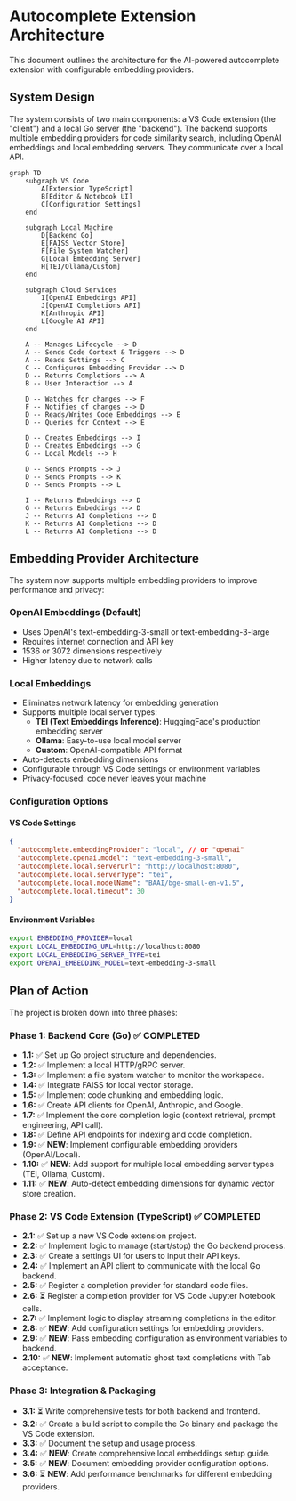 # Autocomplete Extension Architecture

This document outlines the architecture for the AI-powered autocomplete extension with configurable embedding providers.

## System Design

The system consists of two main components: a VS Code extension (the "client") and a local Go server (the "backend"). The backend supports multiple embedding providers for code similarity search, including OpenAI embeddings and local embedding servers. They communicate over a local API.

```mermaid
graph TD
    subgraph VS Code
        A[Extension TypeScript]
        B[Editor & Notebook UI]
        C[Configuration Settings]
    end

    subgraph Local Machine
        D[Backend Go]
        E[FAISS Vector Store]
        F[File System Watcher]
        G[Local Embedding Server]
        H[TEI/Ollama/Custom]
    end

    subgraph Cloud Services
        I[OpenAI Embeddings API]
        J[OpenAI Completions API]
        K[Anthropic API]
        L[Google AI API]
    end

    A -- Manages Lifecycle --> D
    A -- Sends Code Context & Triggers --> D
    A -- Reads Settings --> C
    C -- Configures Embedding Provider --> D
    D -- Returns Completions --> A
    B -- User Interaction --> A

    D -- Watches for changes --> F
    F -- Notifies of changes --> D
    D -- Reads/Writes Code Embeddings --> E
    D -- Queries for Context --> E

    D -- Creates Embeddings --> I
    D -- Creates Embeddings --> G
    G -- Local Models --> H

    D -- Sends Prompts --> J
    D -- Sends Prompts --> K
    D -- Sends Prompts --> L

    I -- Returns Embeddings --> D
    G -- Returns Embeddings --> D
    J -- Returns AI Completions --> D
    K -- Returns AI Completions --> D
    L -- Returns AI Completions --> D
```

## Embedding Provider Architecture

The system now supports multiple embedding providers to improve performance and privacy:

### OpenAI Embeddings (Default)
- Uses OpenAI's text-embedding-3-small or text-embedding-3-large
- Requires internet connection and API key
- 1536 or 3072 dimensions respectively
- Higher latency due to network calls

### Local Embeddings
- Eliminates network latency for embedding generation
- Supports multiple local server types:
  - **TEI (Text Embeddings Inference)**: HuggingFace's production embedding server
  - **Ollama**: Easy-to-use local model server
  - **Custom**: OpenAI-compatible API format
- Auto-detects embedding dimensions
- Configurable through VS Code settings or environment variables
- Privacy-focused: code never leaves your machine

### Configuration Options

#### VS Code Settings
```json
{
  "autocomplete.embeddingProvider": "local", // or "openai"
  "autocomplete.openai.model": "text-embedding-3-small",
  "autocomplete.local.serverUrl": "http://localhost:8080",
  "autocomplete.local.serverType": "tei",
  "autocomplete.local.modelName": "BAAI/bge-small-en-v1.5",
  "autocomplete.local.timeout": 30
}
```

#### Environment Variables
```bash
export EMBEDDING_PROVIDER=local
export LOCAL_EMBEDDING_URL=http://localhost:8080
export LOCAL_EMBEDDING_SERVER_TYPE=tei
export OPENAI_EMBEDDING_MODEL=text-embedding-3-small
```

## Plan of Action

The project is broken down into three phases:

### Phase 1: Backend Core (Go) ✅ COMPLETED
- **1.1:** ✅ Set up Go project structure and dependencies.
- **1.2:** ✅ Implement a local HTTP/gRPC server.
- **1.3:** ✅ Implement a file system watcher to monitor the workspace.
- **1.4:** ✅ Integrate FAISS for local vector storage.
- **1.5:** ✅ Implement code chunking and embedding logic.
- **1.6:** ✅ Create API clients for OpenAI, Anthropic, and Google.
- **1.7:** ✅ Implement the core completion logic (context retrieval, prompt engineering, API call).
- **1.8:** ✅ Define API endpoints for indexing and code completion.
- **1.9:** ✅ **NEW**: Implement configurable embedding providers (OpenAI/Local).
- **1.10:** ✅ **NEW**: Add support for multiple local embedding server types (TEI, Ollama, Custom).
- **1.11:** ✅ **NEW**: Auto-detect embedding dimensions for dynamic vector store creation.

### Phase 2: VS Code Extension (TypeScript) ✅ COMPLETED
- **2.1:** ✅ Set up a new VS Code extension project.
- **2.2:** ✅ Implement logic to manage (start/stop) the Go backend process.
- **2.3:** ✅ Create a settings UI for users to input their API keys.
- **2.4:** ✅ Implement an API client to communicate with the local Go backend.
- **2.5:** ✅ Register a completion provider for standard code files.
- **2.6:** ⏳ Register a completion provider for VS Code Jupyter Notebook cells.
- **2.7:** ✅ Implement logic to display streaming completions in the editor.
- **2.8:** ✅ **NEW**: Add configuration settings for embedding providers.
- **2.9:** ✅ **NEW**: Pass embedding configuration as environment variables to backend.
- **2.10:** ✅ **NEW**: Implement automatic ghost text completions with Tab acceptance.

### Phase 3: Integration & Packaging
- **3.1:** ⏳ Write comprehensive tests for both backend and frontend.
- **3.2:** ✅ Create a build script to compile the Go binary and package the VS Code extension.
- **3.3:** ✅ Document the setup and usage process.
- **3.4:** ✅ **NEW**: Create comprehensive local embeddings setup guide.
- **3.5:** ✅ **NEW**: Document embedding provider configuration options.
- **3.6:** ⏳ **NEW**: Add performance benchmarks for different embedding providers.
